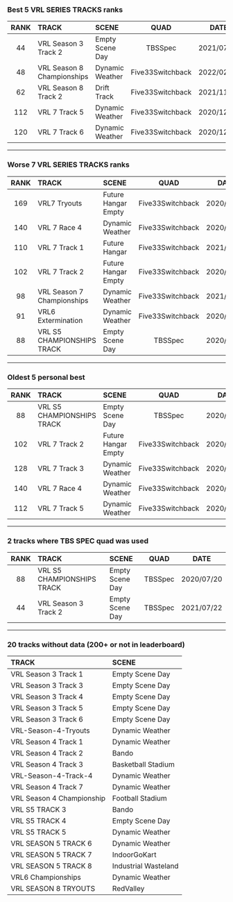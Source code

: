 ### Best 5 VRL SERIES TRACKS ranks
|RANK|TRACK|SCENE|QUAD|DATE|
|:---:|:---|:---|:---:|:---:|
|44|VRL Season 3 Track 2|Empty Scene Day|TBSSpec|2021/07/22|
|48|VRL Season 8 Championships|Dynamic Weather|Five33Switchback|2022/02/05|
|62|VRL Season 8 Track 2|Drift Track|Five33Switchback|2021/11/20|
|112|VRL 7 Track 5|Dynamic Weather|Five33Switchback|2020/12/08|
|120|VRL 7 Track 6|Dynamic Weather|Five33Switchback|2020/12/21|
---
### Worse 7 VRL SERIES TRACKS ranks
|RANK|TRACK|SCENE|QUAD|DATE|
|:---:|:---|:---|:---:|:---:|
|169|VRL7 Tryouts|Future Hangar Empty|Five33Switchback|2020/12/31|
|140|VRL 7 Race 4|Dynamic Weather|Five33Switchback|2020/12/05|
|110|VRL 7 Track 1|Future Hangar|Five33Switchback|2021/01/13|
|102|VRL 7 Track 2|Future Hangar Empty|Five33Switchback|2020/11/21|
|98|VRL Season 7 Championships|Dynamic Weather|Five33Switchback|2021/01/04|
|91|VRL6 Extermination|Dynamic Weather|Five33Switchback|2020/12/27|
|88|VRL S5 CHAMPIONSHIPS TRACK|Empty Scene Day|TBSSpec|2020/07/20|
---
### Oldest 5 personal best
|RANK|TRACK|SCENE|QUAD|DATE|
|:---:|:---|:---|:---:|:---:|
|88|VRL S5 CHAMPIONSHIPS TRACK|Empty Scene Day|TBSSpec|2020/07/20|
|102|VRL 7 Track 2|Future Hangar Empty|Five33Switchback|2020/11/21|
|128|VRL 7 Track 3|Dynamic Weather|Five33Switchback|2020/11/22|
|140|VRL 7 Race 4|Dynamic Weather|Five33Switchback|2020/12/05|
|112|VRL 7 Track 5|Dynamic Weather|Five33Switchback|2020/12/08|
---
### 2 tracks where TBS SPEC quad was used
|RANK|TRACK|SCENE|QUAD|DATE|
|:---:|:---|:---|:---:|:---:|
|88|VRL S5 CHAMPIONSHIPS TRACK|Empty Scene Day|TBSSpec|2020/07/20|
|44|VRL Season 3 Track 2|Empty Scene Day|TBSSpec|2021/07/22|
---
### 20 tracks without data (200+ or not in leaderboard)
|TRACK|SCENE|
|:---|:---|
|VRL Season 3 Track 1|Empty Scene Day|
|VRL Season 3 Track 3|Empty Scene Day|
|VRL Season 3 Track 4|Empty Scene Day|
|VRL Season 3 Track 5|Empty Scene Day|
|VRL Season 3 Track 6|Empty Scene Day|
|VRL-Season-4-Tryouts|Dynamic Weather|
|VRL Season 4 Track 1|Dynamic Weather|
|VRL Season 4 Track 2|Bando|
|VRL Season 4 Track 3|Basketball Stadium|
|VRL-Season-4-Track-4|Dynamic Weather|
|VRL Season 4 Track 7|Dynamic Weather|
|VRL Season 4 Championship|Football Stadium|
|VRL S5 TRACK 3|Bando|
|VRL S5 TRACK 4|Empty Scene Day|
|VRL S5 TRACK 5|Dynamic Weather|
|VRL SEASON 5 TRACK 6|Dynamic Weather|
|VRL SEASON 5 TRACK 7|IndoorGoKart|
|VRL SEASON 5 TRACK 8|Industrial Wasteland|
|VRL6 Championships|Dynamic Weather|
|VRL SEASON 8 TRYOUTS|RedValley|
